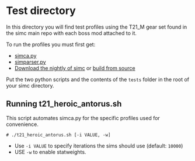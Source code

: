 # Test directory  
In this directory you will find test profiles using the T21_M gear set found in the simc main repo with each boss mod attached to it.

To run the profiles you must first get:
- [simca.py](https://github.com/lgkern/SimAutomation/blob/master/simca.py)
- [simparser.py](https://github.com/lgkern/SimAutomation/blob/master/simParser.py)
- [Download the nightly of simc](http://downloads.simulationcraft.org/?C=M;O=D) or [build from source](https://github.com/simulationcraft/simc/wiki/Newbie-build-instructions)

Put the two python scripts and the contents of the `tests` folder in the root of your simc directory.

## Running t21_heroic_antorus.sh

This script automates simca.py for the specific profiles used for convenience.
```
# ./t21_heroic_antorus.sh [-i VALUE, -w]
```
- Use `-i VALUE` to specify iterations the sims should use (default: `10000`)
- USE `-w` to enable statweights.
